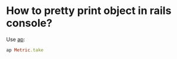 # How to pretty print object in rails console?

Use [ap](https://github.com/awesome-print/awesome_print):

```ruby
ap Metric.take
```
